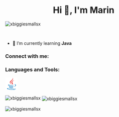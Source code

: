 <h1 align="center">Hi 👋, I'm Marin</h1>

<p align="left"> <img src="https://komarev.com/ghpvc/?username=xbiggiesmallsx&label=Profile%20views&color=0e75b6&style=flat" alt="xbiggiesmallsx" /> </p>

<p align="left"> <a href="https://twitter.com/" target="blank"><img src="https://img.shields.io/twitter/follow/?logo=twitter&style=for-the-badge" alt="" /></a> </p>

- 🌱 I’m currently learning **Java**

<h3 align="left">Connect with me:</h3>
<p align="left">
</p>

<h3 align="left">Languages and Tools:</h3>
<p align="left"> <a href="https://www.java.com" target="_blank" rel="noreferrer"> <img src="https://raw.githubusercontent.com/devicons/devicon/master/icons/java/java-original.svg" alt="java" width="40" height="40"/> </a> </p>

<p><img align="left" src="https://github-readme-stats.vercel.app/api/top-langs?username=xbiggiesmallsx&show_icons=true&locale=en&layout=compact" alt="xbiggiesmallsx" /></p>

<p>&nbsp;<img align="center" src="https://github-readme-stats.vercel.app/api?username=xbiggiesmallsx&show_icons=true&locale=en" alt="xbiggiesmallsx" /></p>

<p><img align="center" src="https://github-readme-streak-stats.herokuapp.com/?user=xbiggiesmallsx&" alt="xbiggiesmallsx" /></p>
